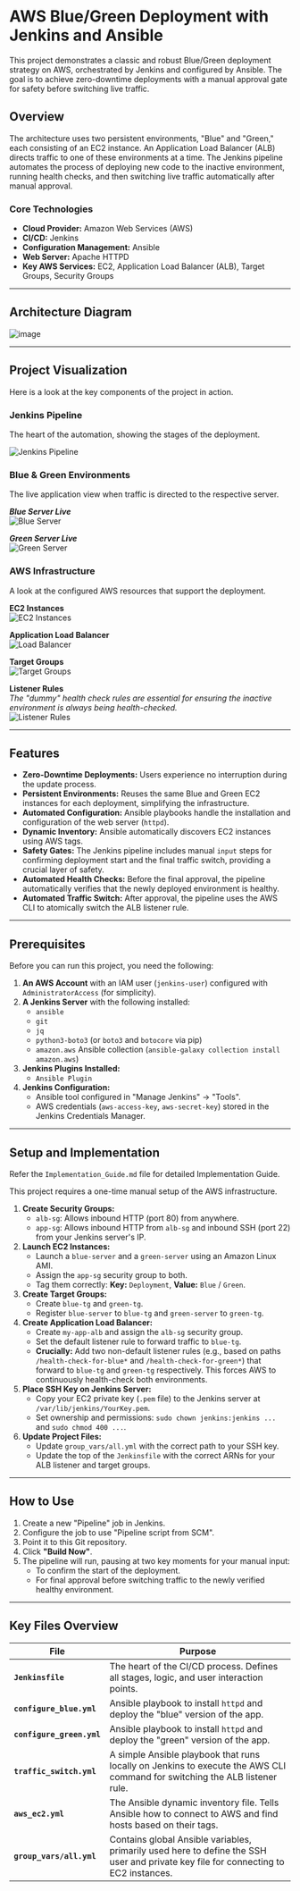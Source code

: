 # AWS Blue/Green Deployment with Jenkins and Ansible

This project demonstrates a classic and robust Blue/Green deployment strategy on AWS, orchestrated by Jenkins and configured by Ansible. The goal is to achieve zero-downtime deployments with a manual approval gate for safety before switching live traffic.

## Overview

The architecture uses two persistent environments, "Blue" and "Green," each consisting of an EC2 instance. An Application Load Balancer (ALB) directs traffic to one of these environments at a time. The Jenkins pipeline automates the process of deploying new code to the inactive environment, running health checks, and then switching live traffic automatically after manual approval.

### Core Technologies

- **Cloud Provider:** Amazon Web Services (AWS)
- **CI/CD:** Jenkins
- **Configuration Management:** Ansible
- **Web Server:** Apache HTTPD
- **Key AWS Services:** EC2, Application Load Balancer (ALB), Target Groups, Security Groups

---

## Architecture Diagram
![image](https://github.com/user-attachments/assets/ce316f00-1839-4a9b-b797-56a6e27a9dd9)

---

## Project Visualization

Here is a look at the key components of the project in action.

### Jenkins Pipeline

The heart of the automation, showing the stages of the deployment.

![Jenkins Pipeline](https://github.com/user-attachments/assets/4bb99551-bcd6-4a9d-b785-36f346ca014d)

### Blue & Green Environments

The live application view when traffic is directed to the respective server.

**_Blue Server Live_**  
![Blue Server](https://github.com/user-attachments/assets/fafe1555-dbee-49ea-a017-6f0d1cf7e352)

**_Green Server Live_**  
![Green Server](https://github.com/user-attachments/assets/41356bd5-2c7e-413c-afae-12a080f6c643)

### AWS Infrastructure

A look at the configured AWS resources that support the deployment.

**EC2 Instances**  
![EC2 Instances](https://github.com/user-attachments/assets/d2c567e6-3f9e-43df-b9a8-68bff999c441)

**Application Load Balancer**  
![Load Balancer](https://github.com/user-attachments/assets/8fc82558-52d4-4d65-978f-92c60008fc2c)

**Target Groups**  
![Target Groups](https://github.com/user-attachments/assets/3b60e37a-ef9c-4262-9144-67def8e3e6d9)

**Listener Rules**  
_The "dummy" health check rules are essential for ensuring the inactive environment is always being health-checked._  
![Listener Rules](https://github.com/user-attachments/assets/1c1ac1ae-86af-4f4b-afb0-f0f33775b5e3)

---

## Features

- **Zero-Downtime Deployments:** Users experience no interruption during the update process.
- **Persistent Environments:** Reuses the same Blue and Green EC2 instances for each deployment, simplifying the infrastructure.
- **Automated Configuration:** Ansible playbooks handle the installation and configuration of the web server (`httpd`).
- **Dynamic Inventory:** Ansible automatically discovers EC2 instances using AWS tags.
- **Safety Gates:** The Jenkins pipeline includes manual `input` steps for confirming deployment start and the final traffic switch, providing a crucial layer of safety.
- **Automated Health Checks:** Before the final approval, the pipeline automatically verifies that the newly deployed environment is healthy.
- **Automated Traffic Switch:** After approval, the pipeline uses the AWS CLI to atomically switch the ALB listener rule.

---

## Prerequisites

Before you can run this project, you need the following:

1. **An AWS Account** with an IAM user (`jenkins-user`) configured with `AdministratorAccess` (for simplicity).
2. **A Jenkins Server** with the following installed:
    - `ansible`
    - `git`
    - `jq`
    - `python3-boto3` (or `boto3` and `botocore` via pip)
    - `amazon.aws` Ansible collection (`ansible-galaxy collection install amazon.aws`)
3. **Jenkins Plugins Installed:**
    - `Ansible Plugin`
4. **Jenkins Configuration:**
    - Ansible tool configured in "Manage Jenkins" -> "Tools".
    - AWS credentials (`aws-access-key`, `aws-secret-key`) stored in the Jenkins Credentials Manager.

---

## Setup and Implementation

Refer the `Implementation_Guide.md` file for detailed Implementation Guide.

This project requires a one-time manual setup of the AWS infrastructure.

1. **Create Security Groups:**
    - `alb-sg`: Allows inbound HTTP (port 80) from anywhere.
    - `app-sg`: Allows inbound HTTP from `alb-sg` and inbound SSH (port 22) from your Jenkins server's IP.
2. **Launch EC2 Instances:**
    - Launch a `blue-server` and a `green-server` using an Amazon Linux AMI.
    - Assign the `app-sg` security group to both.
    - Tag them correctly: **Key:** `Deployment`, **Value:** `Blue` / `Green`.
3. **Create Target Groups:**
    - Create `blue-tg` and `green-tg`.
    - Register `blue-server` to `blue-tg` and `green-server` to `green-tg`.
4. **Create Application Load Balancer:**
    - Create `my-app-alb` and assign the `alb-sg` security group.
    - Set the default listener rule to forward traffic to `blue-tg`.
    - **Crucially:** Add two non-default listener rules (e.g., based on paths `/health-check-for-blue*` and `/health-check-for-green*`) that forward to `blue-tg` and `green-tg` respectively. This forces AWS to continuously health-check both environments.
5. **Place SSH Key on Jenkins Server:**
    - Copy your EC2 private key (`.pem` file) to the Jenkins server at `/var/lib/jenkins/YourKey.pem`.
    - Set ownership and permissions: `sudo chown jenkins:jenkins ...` and `sudo chmod 400 ...`.
6. **Update Project Files:**
    - Update `group_vars/all.yml` with the correct path to your SSH key.
    - Update the top of the `Jenkinsfile` with the correct ARNs for your ALB listener and target groups.

---

## How to Use

1. Create a new "Pipeline" job in Jenkins.
2. Configure the job to use "Pipeline script from SCM".
3. Point it to this Git repository.
4. Click **"Build Now"**.
5. The pipeline will run, pausing at two key moments for your manual input:
    - To confirm the start of the deployment.
    - For final approval before switching traffic to the newly verified healthy environment.

---

## Key Files Overview

| File                     | Purpose                                                                                              |
|--------------------------|------------------------------------------------------------------------------------------------------|
| **`Jenkinsfile`**        | The heart of the CI/CD process. Defines all stages, logic, and user interaction points.             |
| **`configure_blue.yml`** | Ansible playbook to install `httpd` and deploy the "blue" version of the app.                       |
| **`configure_green.yml`**| Ansible playbook to install `httpd` and deploy the "green" version of the app.                      |
| **`traffic_switch.yml`** | A simple Ansible playbook that runs locally on Jenkins to execute the AWS CLI command for switching the ALB listener rule. |
| **`aws_ec2.yml`**        | The Ansible dynamic inventory file. Tells Ansible how to connect to AWS and find hosts based on their tags. |
| **`group_vars/all.yml`** | Contains global Ansible variables, primarily used here to define the SSH user and private key file for connecting to EC2 instances. |
